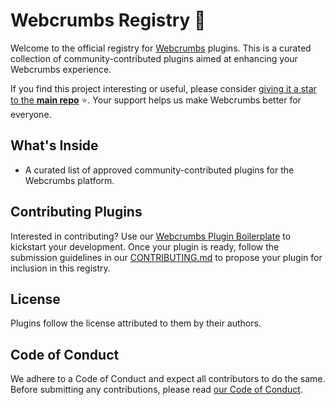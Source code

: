 # Webcrumbs Registry 🌟

Welcome to the official registry for [Webcrumbs](https://github.com/webcrumbs-community/webcrumbs) plugins. This is a curated collection of community-contributed plugins aimed at enhancing your Webcrumbs experience.

If you find this project interesting or useful, please consider [giving it a star to the **main repo**](https://github.com/webcrumbs-community/webcrumbs)  ⭐️. Your support helps us make Webcrumbs better for everyone.

## What's Inside

- A curated list of approved community-contributed plugins for the Webcrumbs platform.

## Contributing Plugins

Interested in contributing? Use our [Webcrumbs Plugin Boilerplate](https://github.com/webcrumbs-community/webcrumbs-plugin-boilerplate) to kickstart your development. Once your plugin is ready, follow the submission guidelines in our [CONTRIBUTING.md](https://github.com/webcrumbs-community/webcrumbs/blob/main/CONTRIBUTING.md) to propose your plugin for inclusion in this registry.

## License

Plugins follow the license attributed to them by their authors.

## Code of Conduct

We adhere to a Code of Conduct and expect all contributors to do the same. Before submitting any contributions, please read [our Code of Conduct](https://github.com/webcrumbs-community/webcrumbs/blob/main/CODE_OF_CONDUCT.md).
